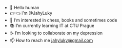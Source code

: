 -  🥺 Hello human
- 👉👈 I’m @JahyLuky
- 👀 I’m interested in chess, books and sometimes code
- 📚 I’m currently learning IT at CTU Prague
- ☕️ I’m looking to collaborate on my depression
- 📫 How to reach me jahyluky@gmail.com

<!---
JahyLuky/JahyLuky is a ✨ special ✨ repository because its `README.md` (this file) appears on your GitHub profile.
You can click the Preview link to take a look at your changes.
--->
